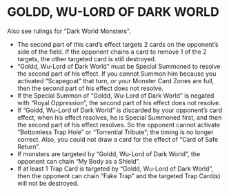 # GOLDD, WU-LORD OF DARK WORLD

Also see rulings for “Dark World Monsters”.

*   The second part of this card’s effect targets 2 cards on the opponent’s side of the field. If the opponent chains a card to remove 1 of the 2 targets, the other targeted card is still destroyed.
*   “Goldd, Wu-Lord of Dark World” must be Special Summoned to resolve the second part of his effect. If you cannot Summon him because you activated “Scapegoat” that turn, or your Monster Card Zones are full, then the second part of his effect does not resolve.
*   If the Special Summon of “Goldd, Wu-Lord of Dark World” is negated with “Royal Oppression”, the second part of his effect does not resolve.
*   If “Goldd, Wu-Lord of Dark World” is discarded by your opponent’s card effect, when his effect resolves, he is Special Summoned first, and then the second part of his effect resolves. So the opponent cannot activate “Bottomless Trap Hole” or “Torrential Tribute”; the timing is no longer correct. Also, you could not draw a card for the effect of “Card of Safe Return”.
*   If monsters are targeted by “Goldd, Wu-Lord of Dark World”, the opponent can chain “My Body as a Shield”.
*   If at least 1 Trap Card is targeted by “Goldd, Wu-Lord of Dark World”, then the opponent can chain “Fake Trap” and the targeted Trap Card(s) will not be destroyed.
